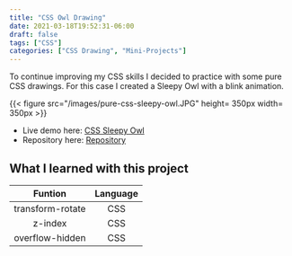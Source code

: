 ```yaml
---
title: "CSS Owl Drawing"
date: 2021-03-18T19:52:31-06:00
draft: false
tags: ["CSS"]
categories: ["CSS Drawing", "Mini-Projects"]
---
```


To continue improving my CSS skills I decided to practice with some pure CSS drawings. For this case I created a Sleepy Owl with a blink animation. 

{{< figure src="/images/pure-css-sleepy-owl.JPG" height= 350px width= 350px >}}

- Live demo here: [CSS Sleepy Owl](https://jorgesolatre.github.io/Pure-CSS-Sleepy-Owl/)
- Repository here: [Repository](https://github.com/jorgesolatre/Pure-CSS-Sleepy-Owl)

## What I learned with this project

| Funtion | Language |
| :----:  | :-------------: |
| transform-rotate|CSS |
| z-index | CSS |
| overflow-hidden | CSS |

